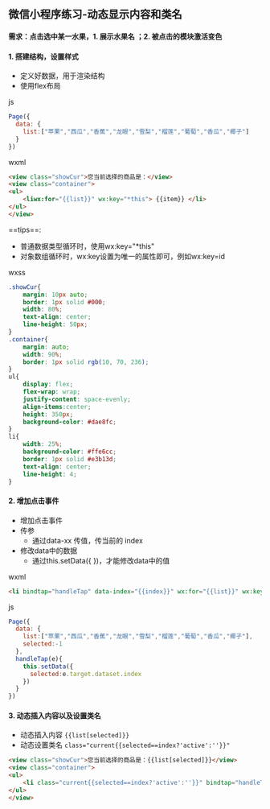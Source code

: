 ## 微信小程序练习-动态显示内容和类名

#### 需求：点击选中某一水果，1. 展示水果名 ；2. 被点击的模块激活变色

#### 1. 搭建结构，设置样式

+ 定义好数据，用于渲染结构
+ 使用flex布局

js

```js
Page({
  data: {
    list:["苹果","西瓜","香蕉","龙眼","雪梨","榴莲","葡萄","香瓜","椰子"]
  }
})
```

wxml

```html
<view class="showCur">您当前选择的商品是：</view>
<view class="container">
<ul>
    <liwx:for="{{list}}" wx:key="*this"> {{item}} </li>
</ul>
</view>
```

==tips==:

+ 普通数据类型循环时，使用wx:key="*this"
+ 对象数组循环时，wx:key设置为唯一的属性即可，例如wx:key=id

wxss

```css
.showCur{
    margin: 10px auto;
    border: 1px solid #000;
    width: 80%;
    text-align: center;
    line-height: 50px;
}
.container{
    margin: auto;
    width: 90%;
    border: 1px solid rgb(10, 70, 236);
}
ul{
    display: flex;
    flex-wrap: wrap;
    justify-content: space-evenly;
    align-items:center;
    height: 350px;
    background-color: #dae8fc;
}
li{
    width: 25%;
    background-color: #ffe6cc;
    border: 1px solid #e3b13d;
    text-align: center;
    line-height: 4;
}
```

#### 2. 增加点击事件

+ 增加点击事件
+ 传参
  + 通过data-xx 传值，传当前的 index
+ 修改data中的数据
  + 通过this.setData({ })，才能修改data中的值

wxml

```html
<li bindtap="handleTap" data-index="{{index}}" wx:for="{{list}}" wx:key="*this"> {{item}} </li>
```

js

```js
Page({
  data: {
    list:["苹果","西瓜","香蕉","龙眼","雪梨","榴莲","葡萄","香瓜","椰子"],
    selected:-1
  },
  handleTap(e){
    this.setData({
      selected:e.target.dataset.index
    })
  }
})
```

#### 3. 动态插入内容以及设置类名

+ 动态插入内容  ``{{list[selected]}}`` 
+ 动态设置类名  ``class="current{{selected==index?'active':''}}"`` 

```html
<view class="showCur">您当前选择的商品是：{{list[selected]}}</view>
<view class="container">
<ul>
    <li class="current{{selected==index?'active':''}}" bindtap="handleTap" data-index="{{index}}" wx:for="{{list}}" wx:key="*this"> {{item}} </li>
</ul>
</view>
```

